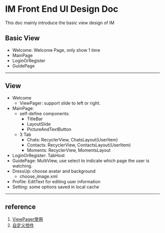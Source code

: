 # IM Front End UI Design Doc

This doc mainly introduce the basic view design of IM

## Basic View

+ Welcome: Welcome Page, only show 1 time
+ MainPage
+ LoginOrRegister
+ GuidePage

---

## View

- Welcome
  - ViewPager: support slide to left or right.
- MainPage:
  -  self-define components: 
     -  TitleBar
     -  LayoutSlide
     -  PictureAndTextButton
  -  3 Tab
     -  Chats: RecyclerView, ChatsLayout(UserItem)
     -  Contacts: RecyclerView, ContactsLayout(UserItem)
     -  Moments: RecyclerView, MomentsLayout
- LoginOrRegister: TabHost
- GuidePage: MultiView, use select to indicate which page the user is watching.
- DressUp: choose avatar and background
  - choose_image.xml
- Profile: EditText for editing user information
- Setting: some options saved in local cache

---

## reference

1. [ViewPager使用](<https://www.jianshu.com/p/9faa1fc3f527>)
2. [自定义控件](https://blog.csdn.net/guolin_blog/article/details/17357967)
